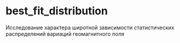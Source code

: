 # best_fit_distribution
Исследование характера широтной зависимости статистических распределений вариаций геомагнитного поля
